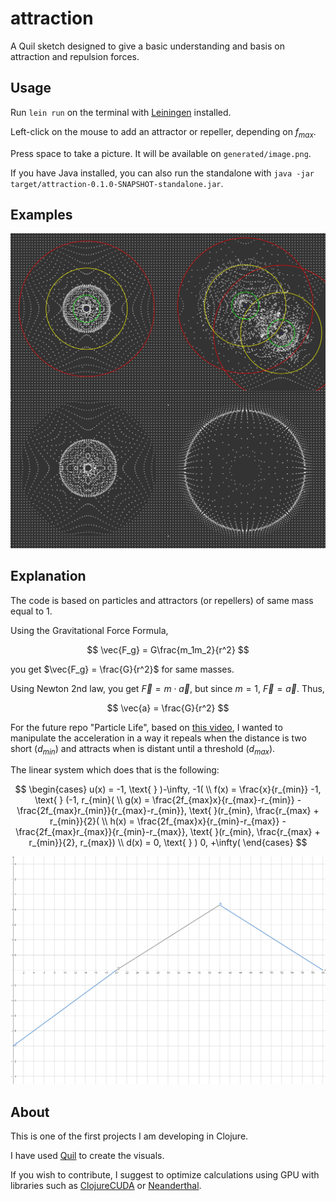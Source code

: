 # attraction

A Quil sketch designed to give a basic understanding and basis on attraction and repulsion forces.

## Usage

Run `lein run` on the terminal with [Leiningen](https://leiningen.org/) installed.

Left-click on the mouse to add an attractor or repeller, depending on $f_{max}$.

Press space to take a picture. It will be available on `generated/image.png`.

If you have Java installed, you can also run the standalone with `java -jar target/attraction-0.1.0-SNAPSHOT-standalone.jar`.

## Examples

![Code examples](images/image.png)

## Explanation
The code is based on particles and attractors (or repellers) of same mass equal to 1. 

Using the Gravitational Force Formula,

$$
\vec{F_g} = G\frac{m_1m_2}{r^2}
$$

you get $\vec{F_g} = \frac{G}{r^2}$ for same masses.

Using Newton 2nd law, you get $\vec{F} = m \cdot \vec{a}$, but since $m = 1$, $\vec{F} = \vec{a}$.
Thus,

$$
\vec{a} = \frac{G}{r^2}
$$

For the future repo "Particle Life", based on [this video](https://www.youtube.com/watch?v=p4YirERTVF0), I wanted to manipulate the acceleration in a way it repeals when the distance is two short ($d_{min}$) and attracts when is distant until a threshold ($d_{max}$).

The linear system which does that is the following:

$$
\begin{cases}
u(x) = -1, \text{ } )-\infty, -1( \\
f(x) = \frac{x}{r_{min}} -1, \text{ } (-1, r_{min}( \\
g(x) = \frac{2f_{max}x}{r_{max}-r_{min}} - \frac{2f_{max}r_{min}}{r_{max}-r_{min}}, \text{ }(r_{min}, \frac{r_{max} + r_{min}}{2}( \\
h(x) = \frac{2f_{max}x}{r_{min}-r_{max}} - \frac{2f_{max}r_{max}}{r_{min}-r_{max}}, \text{ }(r_{min}, \frac{r_{max} + r_{min}}{2}, r_{max}) \\
d(x) = 0, \text{ } ) 0, +\infty(
\end{cases}
$$

![Linear system](images/function.png)

## About

This is one of the first projects I am developing in Clojure. 

I have used [Quil](http://quil.info/) to create the visuals.

If you wish to contribute, I suggest to optimize calculations using GPU with libraries such as [ClojureCUDA](https://clojurecuda.uncomplicate.org/) or [Neanderthal](https://neanderthal.uncomplicate.org/).
